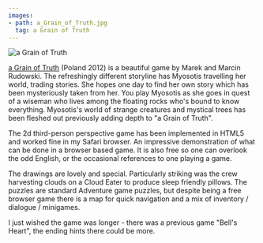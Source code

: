 ```yaml
---
images:
- path: a_Grain_of_Truth.jpg
  tag: a Grain of Truth
---
```

![a Grain of Truth](a_Grain_of_Truth.jpg)

[a Grain of Truth](http://www.zamolski.com/agot/)
(Poland 2012)  is a beautiful game by Marek and Marcin Rudowski.  The refreshingly different storyline has Myosotis travelling her world, trading stories.  She hopes one day to find her own story which has been mysteriously taken from her.  You play Myosotis as she goes in quest of a wiseman who lives among the floating rocks who's bound to know everything.  Myosotis's world of strange creatures and mystical trees has been fleshed out previously adding depth to "a Grain of Truth".

The 2d third-person perspective game has been implemented in HTML5 and worked fine in my Safari browser.  An impressive demonstration of what can be done in a browser based game.  It is also free so one can overlook the odd English, or the occasional references to one playing a game.

The drawings are lovely and special.  Particularly striking was the crew harvesting clouds on a Cloud Eater to produce sleep friendly pillows.  The puzzles are standard Adventure game puzzles, but despite being a free browser game there is a map for quick navigation and a mix of inventory / dialogue / minigames.

I just wished the game was longer - there was a previous game "Bell's Heart", the ending hints there could be more.
